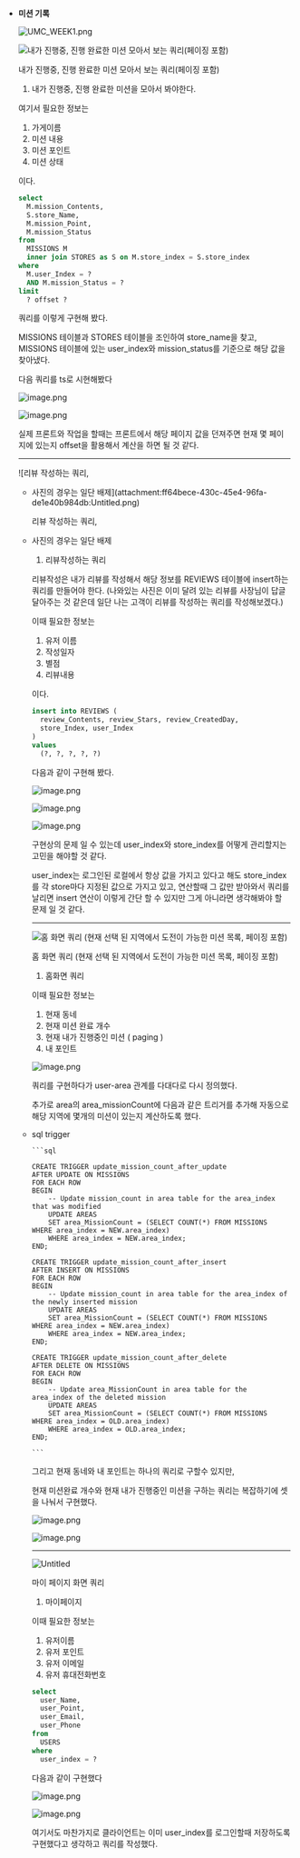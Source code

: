 - **미션 기록**

    ![UMC_WEEK1.png](attachment:4db35583-339d-4688-833a-4078a8f23e60:UMC_WEEK1.png)

    ![내가 진행중, 진행 완료한 미션 모아서 보는 쿼리(페이징 포함)](attachment:fb2c37cf-9eb2-4e18-b21c-af42c1dd2cc0:Untitled.png)

    내가 진행중, 진행 완료한 미션 모아서 보는 쿼리(페이징 포함)

    1. 내가 진행중, 진행 완료한 미션을 모아서 봐야한다.

    여기서 필요한 정보는

    1. 가게이름
    2. 미션 내용
    3. 미션 포인트
    4. 미션 상태

    이다.

    ```sql
    select 
      M.mission_Contents, 
      S.store_Name, 
      M.mission_Point, 
      M.mission_Status 
    from 
      MISSIONS M 
      inner join STORES as S on M.store_index = S.store_index 
    where 
      M.user_Index = ? 
      AND M.mission_Status = ? 
    limit 
      ? offset ?
    ```

    쿼리를 이렇게 구현해 봤다.

    MISSIONS 테이블과 STORES 테이블을 조인하여 store_name을 찾고, MISSIONS 테이블에 있는 user_index와 mission_status를 기준으로 해당 값을 찾아냈다.

    다음 쿼리를 ts로 시현해봤다

    ![image.png](attachment:37216cd4-80cf-40e7-99ad-5ce4878c703d:image.png)

    ![image.png](attachment:583d7b10-fca6-41b6-b6a6-483e33857821:image.png)

    실제 프론트와 작업을 할때는 프론트에서 해당 페이지 값을 던져주면 현재 몇 페이지에 있는지 offset을 활용해서 계산을 하면 될 것 같다.

    ---

    ![리뷰 작성하는 쿼리,
  - 사진의 경우는 일단 배제](attachment:ff64bece-430c-45e4-96fa-de1e40b984db:Untitled.png)

    리뷰 작성하는 쿼리,
  - 사진의 경우는 일단 배제

    1. 리뷰작성하는 쿼리

    리뷰작성은 내가 리뷰를 작성해서 해당 정보를 REVIEWS 테이블에 insert하는 쿼리를 만들어야 한다. (나와있는 사진은 이미 달려 있는 리뷰를 사장님이 답글 달아주는 것 같은데 일단 나는 고객이 리뷰를 작성하는 쿼리를 작성해보겠다.)

    이때 필요한 정보는

    1. 유저 이름
    2. 작성일자
    3. 별점
    4. 리뷰내용

    이다.

    ```sql
    insert into REVIEWS (
      review_Contents, review_Stars, review_CreatedDay, 
      store_Index, user_Index
    ) 
    values 
      (?, ?, ?, ?, ?)
    
    ```

    다음과 같이 구현해 봤다.

    ![image.png](attachment:feb70ba6-8238-4f29-83cd-77291bc7cdc8:image.png)

    ![image.png](attachment:61468255-1187-4054-9b02-bab8c41aa8b2:image.png)

    ![image.png](attachment:5fc3142a-f98d-4273-b9ea-f186ee5934e4:image.png)

    구현상의 문제 일 수 있는데 user_index와 store_index를 어떻게 관리할지는 고민을 해야할 것 같다.

    user_index는 로그인된 로컬에서 항상 값을 가지고 있다고 해도 store_index를 각 store마다 지정된 값으로 가지고 있고, 연산할때 그 값만 받아와서 쿼리를 날리면 insert 연산이 이렇게 간단 할 수 있지만 그게 아니라면 생각해봐야 할 문제 일 것 같다.

    ---

    ![홈 화면 쿼리
    (현재 선택 된 지역에서 도전이 가능한 미션 목록, 페이징 포함)](attachment:6ad90e83-6e2e-4f56-8779-82d16c7f7303:Untitled.png)

    홈 화면 쿼리
    (현재 선택 된 지역에서 도전이 가능한 미션 목록, 페이징 포함)

    1. 홈화면 쿼리

    이때 필요한 정보는

    1. 현재 동네
    2. 현재 미션 완료 개수
    3. 현재 내가 진행중인 미션 ( paging )
    4. 내 포인트

    ![image.png](attachment:56e0bb36-6698-4e7b-a3c3-2b36b572f2c3:image.png)

    쿼리를 구현하다가 user-area 관계를 다대다로 다시 정의했다.

    추가로 area의 area_missionCount에 다음과 같은 트리거를 추가해 자동으로 해당 지역에 몇개의 미션이 있는지 계산하도록 했다.

  - sql trigger

        ```sql
        
        CREATE TRIGGER update_mission_count_after_update
        AFTER UPDATE ON MISSIONS
        FOR EACH ROW
        BEGIN
            -- Update mission_count in area table for the area_index that was modified
            UPDATE AREAS
            SET area_MissionCount = (SELECT COUNT(*) FROM MISSIONS WHERE area_index = NEW.area_index)
            WHERE area_index = NEW.area_index;
        END;
        
        CREATE TRIGGER update_mission_count_after_insert
        AFTER INSERT ON MISSIONS
        FOR EACH ROW
        BEGIN
            -- Update mission_count in area table for the area_index of the newly inserted mission
            UPDATE AREAS
            SET area_MissionCount = (SELECT COUNT(*) FROM MISSIONS WHERE area_index = NEW.area_index)
            WHERE area_index = NEW.area_index;
        END;
        
        CREATE TRIGGER update_mission_count_after_delete
        AFTER DELETE ON MISSIONS
        FOR EACH ROW
        BEGIN
            -- Update area_MissionCount in area table for the area_index of the deleted mission
            UPDATE AREAS
            SET area_MissionCount = (SELECT COUNT(*) FROM MISSIONS WHERE area_index = OLD.area_index)
            WHERE area_index = OLD.area_index;
        END;
        
        ```

    그리고 현재 동네와 내 포인트는 하나의 쿼리로 구할수 있지만,

    현재 미션완료 개수와 현재 내가 진행중인 미션을 구하는 쿼리는 복잡하기에 셋을 나눠서 구현했다.

    ![image.png](attachment:2a9b0062-21db-4b00-bd09-4c3467638793:image.png)

    ![image.png](attachment:aad360c4-4a3b-48b3-b789-419218c1a355:image.png)

    ---

    ![Untitled](attachment:2d736cd4-e3ab-4c55-9b1d-ad818cc22dbf:Untitled.png)

    마이 페이지 화면 쿼리

    1. 마이페이지

    이때 필요한 정보는

    1. 유저이름
    2. 유저 포인트
    3. 유저 이메일
    4. 유저 휴대전화번호

    ```sql
    select 
      user_Name, 
      user_Point, 
      user_Email, 
      user_Phone 
    from 
      USERS 
    where 
      user_index = ?
    
    ```

    다음과 같이 구현했다

    ![image.png](attachment:cbd3753e-85da-4f84-8d9b-bd8c811713df:image.png)

    ![image.png](attachment:06393ab7-4b0e-48c3-b8fe-b5818ff7579c:image.png)

    여기서도 마찬가지로 클라이언트는 이미 user_index를 로그인할때 저장하도록 구현했다고 생각하고 쿼리를 작성했다.
